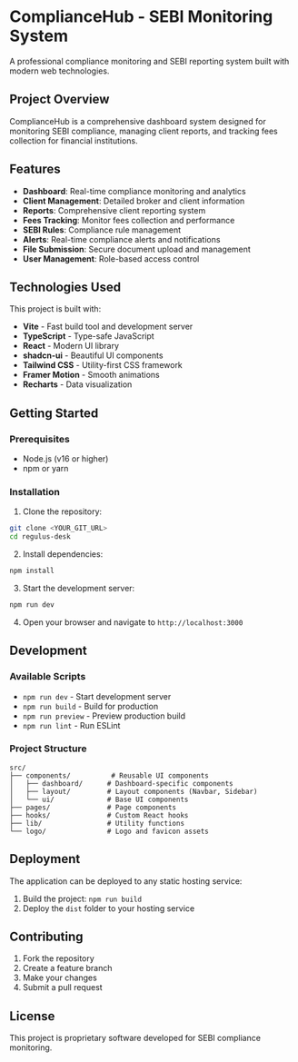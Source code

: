 # ComplianceHub - SEBI Monitoring System

A professional compliance monitoring and SEBI reporting system built with modern web technologies.

## Project Overview

ComplianceHub is a comprehensive dashboard system designed for monitoring SEBI compliance, managing client reports, and tracking fees collection for financial institutions.

## Features

- **Dashboard**: Real-time compliance monitoring and analytics
- **Client Management**: Detailed broker and client information
- **Reports**: Comprehensive client reporting system
- **Fees Tracking**: Monitor fees collection and performance
- **SEBI Rules**: Compliance rule management
- **Alerts**: Real-time compliance alerts and notifications
- **File Submission**: Secure document upload and management
- **User Management**: Role-based access control

## Technologies Used

This project is built with:

- **Vite** - Fast build tool and development server
- **TypeScript** - Type-safe JavaScript
- **React** - Modern UI library
- **shadcn-ui** - Beautiful UI components
- **Tailwind CSS** - Utility-first CSS framework
- **Framer Motion** - Smooth animations
- **Recharts** - Data visualization

## Getting Started

### Prerequisites

- Node.js (v16 or higher)
- npm or yarn

### Installation

1. Clone the repository:
```bash
git clone <YOUR_GIT_URL>
cd regulus-desk
```

2. Install dependencies:
```bash
npm install
```

3. Start the development server:
```bash
npm run dev
```

4. Open your browser and navigate to `http://localhost:3000`

## Development

### Available Scripts

- `npm run dev` - Start development server
- `npm run build` - Build for production
- `npm run preview` - Preview production build
- `npm run lint` - Run ESLint

### Project Structure

```
src/
├── components/          # Reusable UI components
│   ├── dashboard/      # Dashboard-specific components
│   ├── layout/         # Layout components (Navbar, Sidebar)
│   └── ui/             # Base UI components
├── pages/              # Page components
├── hooks/              # Custom React hooks
├── lib/                # Utility functions
└── logo/               # Logo and favicon assets
```

## Deployment

The application can be deployed to any static hosting service:

1. Build the project: `npm run build`
2. Deploy the `dist` folder to your hosting service

## Contributing

1. Fork the repository
2. Create a feature branch
3. Make your changes
4. Submit a pull request

## License

This project is proprietary software developed for SEBI compliance monitoring.
